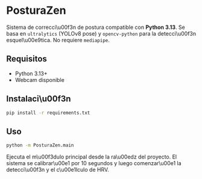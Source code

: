 # PosturaZen

Sistema de correcci\u00f3n de postura compatible con **Python 3.13**.
Se basa en `ultralytics` (YOLOv8 pose) y `opencv-python` para
la detecci\u00f3n esquel\u00e9tica. No requiere `mediapipe`.

## Requisitos
- Python 3.13+
- Webcam disponible

## Instalaci\u00f3n
```bash
pip install -r requirements.txt
```

## Uso
```bash
python -m PosturaZen.main
```
Ejecuta el m\u00f3dulo principal desde la ra\u00edz del proyecto. El sistema se
calibrar\u00e1 por 10 segundos y luego comenzar\u00e1 la detecci\u00f3n y el c\u00e1lculo de
HRV.
